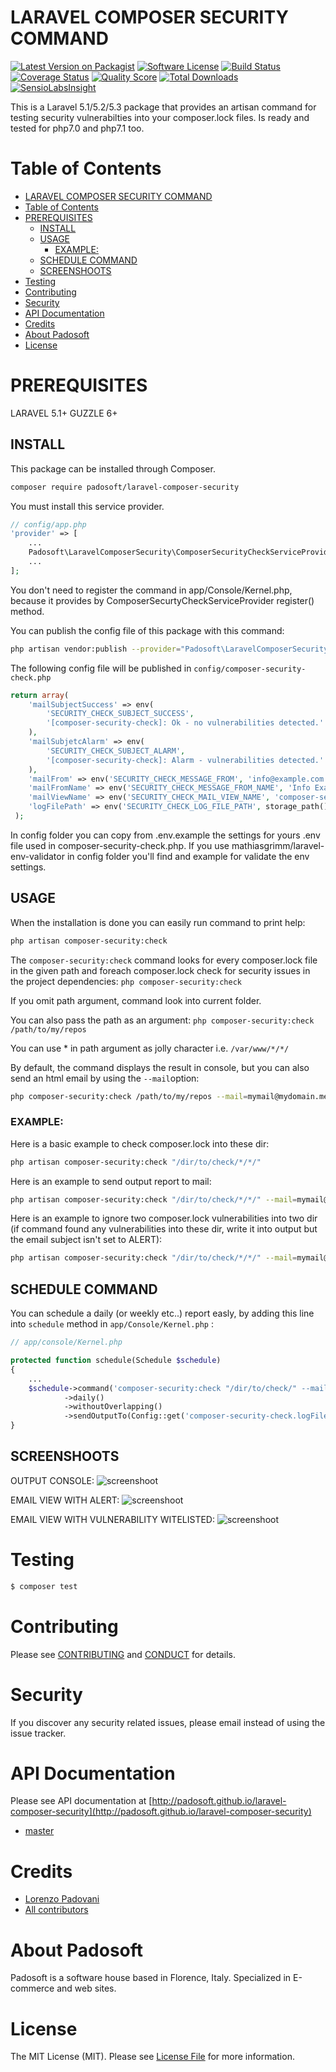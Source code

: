 # LARAVEL COMPOSER SECURITY COMMAND

[![Latest Version on Packagist][ico-version]][link-packagist]
[![Software License][ico-license]](LICENSE.md)
[![Build Status][ico-travis]][link-travis]
[![Coverage Status][ico-scrutinizer]][link-scrutinizer]
[![Quality Score][ico-code-quality]][link-code-quality]
[![Total Downloads][ico-downloads]][link-downloads]
[![SensioLabsInsight][ico-sensiolab]][link-sensiolab]

This is a Laravel 5.1/5.2/5.3 package that provides an artisan command for testing security vulnerabilties into your composer.lock files.
Is ready and tested for php7.0 and php7.1 too.


Table of Contents
=================

  * [LARAVEL COMPOSER SECURITY COMMAND](#laravel-composer-security-command)
  * [Table of Contents](#table-of-contents)
  * [PREREQUISITES](#prerequisites)
    * [INSTALL](#install)
    * [USAGE](#usage)
      * [EXAMPLE:](#example)
    * [SCHEDULE COMMAND](#schedule-command)
    * [SCREENSHOOTS](#screenshoots)
  * [Testing](#testing)
  * [Contributing](#contributing)
  * [Security](#security)
  * [API Documentation](#api-documentation)
  * [Credits](#credits)
  * [About Padosoft](#about-padosoft)
  * [License](#license)

  
# PREREQUISITES

LARAVEL 5.1+
GUZZLE 6+

## INSTALL

This package can be installed through Composer.

``` bash
composer require padosoft/laravel-composer-security
``` 
You must install this service provider.

``` php
// config/app.php
'provider' => [
    ...
    Padosoft\LaravelComposerSecurity\ComposerSecurityCheckServiceProvider::class,
    ...
];
```
You don't need to register the command in app/Console/Kernel.php, because it provides by ComposerSecurtyCheckServiceProvider register() method.

You can publish the config file of this package with this command:
``` bash
php artisan vendor:publish --provider="Padosoft\LaravelComposerSecurity\ComposerSecurityCheckServiceProvider"
```
The following config file will be published in `config/composer-security-check.php`
``` php
return array(
    'mailSubjectSuccess' => env(
        'SECURITY_CHECK_SUBJECT_SUCCESS',
        '[composer-security-check]: Ok - no vulnerabilities detected.'
    ),
    'mailSubjetcAlarm' => env(
        'SECURITY_CHECK_SUBJECT_ALARM',
        '[composer-security-check]: Alarm - vulnerabilities detected.'
    ),
    'mailFrom' => env('SECURITY_CHECK_MESSAGE_FROM', 'info@example.com'),
    'mailFromName' => env('SECURITY_CHECK_MESSAGE_FROM_NAME', 'Info Example'),
    'mailViewName' => env('SECURITY_CHECK_MAIL_VIEW_NAME', 'composer-security-check::mail'),
    'logFilePath' => env('SECURITY_CHECK_LOG_FILE_PATH', storage_path().'/composersecurityCheck.log')
 );
```

In config folder you can copy from .env.example the settings for yours .env file used in composer-security-check.php.
If you use mathiasgrimm/laravel-env-validator in config folder you'll find and example for validate the env settings.


## USAGE

When the installation is done you can easily run command to print help:
```bash
php artisan composer-security:check
```

The `composer-security:check` command looks for every composer.lock file in the given path
and foreach composer.lock check for security issues in the project dependencies:
`php composer-security:check`

If you omit path argument, command look into current folder.

You can also pass the path as an argument:
`php composer-security:check /path/to/my/repos`

You can use * in path argument as jolly character i.e. `/var/www/*/*/`

By default, the command displays the result in console, but you can also
send an html email by using the `--mail`option:
```bash
php composer-security:check /path/to/my/repos --mail=mymail@mydomain.me
```
### EXAMPLE:

Here is a basic example to check composer.lock into these dir:
```bash
php artisan composer-security:check "/dir/to/check/*/*/"
```
Here is an example to send output report to mail:
```bash
php artisan composer-security:check "/dir/to/check/*/*/" --mail=mymail@mydomain
```
Here is an example to ignore two composer.lock vulnerabilities into two dir (if command found any vulnerabilities into these dir, write it into output but the email subject isn't set to ALERT):
```bash
php artisan composer-security:check "/dir/to/check/*/*/" --mail=mymail@mydomain --whitelist="/dir/to/put/in/witelist,/another/dir/to/put/in/witelist"
```


## SCHEDULE COMMAND

You can schedule a daily (or weekly etc..) report easly, by adding this line into `schedule` method in `app/Console/Kernel.php` :
```php
// app/console/Kernel.php

protected function schedule(Schedule $schedule)
{
    ...
	$schedule->command('composer-security:check "/dir/to/check/" --mail=mymail@mydomain')
            ->daily()
            ->withoutOverlapping()
            ->sendOutputTo(Config::get('composer-security-check.logFilePath'));
}
```

## SCREENSHOOTS

OUTPUT CONSOLE:
![screenshoot](https://raw.githubusercontent.com/padosoft/laravel-composer-security/master/resources/img/console-output.png)

EMAIL VIEW WITH ALERT:
![screenshoot](https://raw.githubusercontent.com/padosoft/laravel-composer-security/master/resources/img/alert-vulnerability.png)

EMAIL VIEW WITH VULNERABILITY WITELISTED:
![screenshoot](https://raw.githubusercontent.com/padosoft/laravel-composer-security/master/resources/img/warning-vulerability-witelisted.png)

# Testing
```bash
$ composer test
```

# Contributing

Please see [CONTRIBUTING](CONTRIBUTING.md) and [CONDUCT](CONDUCT.md) for details.

# Security

If you discover any security related issues, please email  instead of using the issue tracker.

# API Documentation

Please see API documentation at [http://padosoft.github.io/laravel-composer-security](http://padosoft.github.io/laravel-composer-security)
- [master](http://padosoft.github.io/laravel-composer-security/build/master/)

# Credits

- [Lorenzo Padovani](https://github.com/lopadova)
- [All contributors](https://github.com/thephpleague/skeleton/contributors)

# About Padosoft
Padosoft is a software house based in Florence, Italy. Specialized in E-commerce and web sites.

# License

The MIT License (MIT). Please see [License File](LICENSE.md) for more information.

[ico-version]: https://img.shields.io/packagist/v/padosoft/laravel-composer-security.svg?style=flat-square
[ico-license]: https://img.shields.io/badge/license-MIT-brightgreen.svg?style=flat-square
[ico-travis]: https://img.shields.io/travis/padosoft/laravel-composer-security/master.svg?style=flat-square
[ico-scrutinizer]: https://img.shields.io/scrutinizer/coverage/g/padosoft/laravel-composer-security.svg?style=flat-square
[ico-code-quality]: https://img.shields.io/scrutinizer/g/padosoft/laravel-composer-security.svg?style=flat-square
[ico-downloads]: https://img.shields.io/packagist/dt/padosoft/laravel-composer-security.svg?style=flat-square
[ico-sensiolab]: https://insight.sensiolabs.com/projects/80fa0430-55ff-4079-a34e-d189a9d21d5e/small.png

[link-packagist]: https://packagist.org/packages/padosoft/laravel-composer-security
[link-travis]: https://travis-ci.org/padosoft/laravel-composer-security
[link-scrutinizer]: https://scrutinizer-ci.com/g/padosoft/laravel-composer-security/code-structure
[link-code-quality]: https://scrutinizer-ci.com/g/padosoft/laravel-composer-security
[link-downloads]: https://packagist.org/packages/padosoft/laravel-composer-security
[link-sensiolab]: https://insight.sensiolabs.com/projects/80fa0430-55ff-4079-a34e-d189a9d21d5e
[link-author]: https://github.com/lopadova
[link-contributors]: ../../contributors

